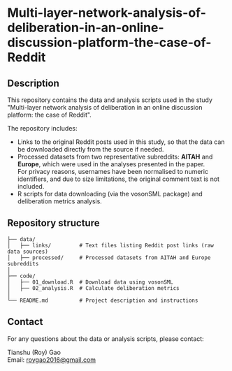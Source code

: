 # Multi-layer-network-analysis-of-deliberation-in-an-online-discussion-platform-the-case-of-Reddit
## Description

This repository contains the data and analysis scripts used in the study
"Multi-layer network analysis of deliberation in an online discussion platform: the case of Reddit".

The repository includes:
- Links to the original Reddit posts used in this study, so that the data can be downloaded directly from the source if needed.
- Processed datasets from two representative subreddits: **AITAH** and **Europe**, which were used in the analyses presented in the paper.  
  For privacy reasons, usernames have been normalised to numeric identifiers, and due to size limitations, the original comment text is not included.
- R scripts for data downloading (via the vosonSML package) and deliberation metrics analysis.

## Repository structure

```
├── data/
│   ├── links/         # Text files listing Reddit post links (raw data sources)
│   ├── processed/     # Processed datasets from AITAH and Europe subreddits
│
├── code/
│   ├── 01_download.R  # Download data using vosonSML
│   ├── 02_analysis.R  # Calculate deliberation metrics
│
└── README.md          # Project description and instructions
```

## Contact

For any questions about the data or analysis scripts, please contact:

Tianshu (Roy) Gao  
Email: roygao2016@gmail.com
